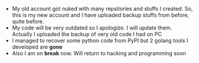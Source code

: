 - My old account got nuked with many repsitories and stuffs I created. So, this is my new account and I have uploaded backup stuffs from before, quite before. 
- My code will be very outdated so I apologize. I will update them. Actually I uploaded the backup of very old code I had on PC
- I managed to recover some python code from PyPI but 2 golang tools I developed are **gone**
- Also I am on **break** now. Will return to hacking and programming soon
